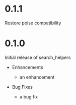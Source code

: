 # 0.1.1

Restore poise compatibility

# 0.1.0

Initial release of search_helpers

* Enhancements
  * an enhancement

* Bug Fixes
  * a bug fix
